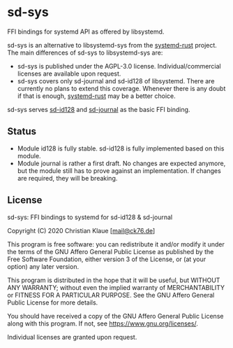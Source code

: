 # sd-sys

FFI bindings for systemd API as offered by libsystemd.

sd-sys is an alternative to libsystemd-sys from the [systemd-rust](https://github.com/jmesmon/rust-systemd) project. The main differences of sd-sys to libsystemd-sys are:

- sd-sys is published under the AGPL-3.0 license. Individual/commercial licenses are available upon request.
- sd-sys covers only sd-journal and sd-id128 of libsystemd. There are currently no plans to extend this coverage. Whenever there is any doubt if that is enough, [systemd-rust](https://github.com/jmesmon/rust-systemd) may be a better choice.

sd-sys serves [sd-id128](https://gitlab.com/systemd.rs/sd-id128) and [sd-journal](https://gitlab.com/systemd.rs/sd-journal) as the basic FFI binding.

## Status

- Module id128 is fully stable. sd-id128 is fully implemented based on this module.
- Module journal is rather a first draft. No changes are expected anymore, but the module still has to prove against an implementation. If changes are required, they will be breaking.

## License

sd-sys: FFI bindings to systemd for sd-id128 & sd-journal

Copyright (C) 2020 Christian Klaue [mail@ck76.de]

This program is free software: you can redistribute it and/or modify
it under the terms of the GNU Affero General Public License as published by
the Free Software Foundation, either version 3 of the License, or
(at your option) any later version.

This program is distributed in the hope that it will be useful,
but WITHOUT ANY WARRANTY; without even the implied warranty of
MERCHANTABILITY or FITNESS FOR A PARTICULAR PURPOSE.  See the
GNU Affero General Public License for more details.

You should have received a copy of the GNU Affero General Public License
along with this program.  If not, see <https://www.gnu.org/licenses/>.

Individual licenses are granted upon request.
